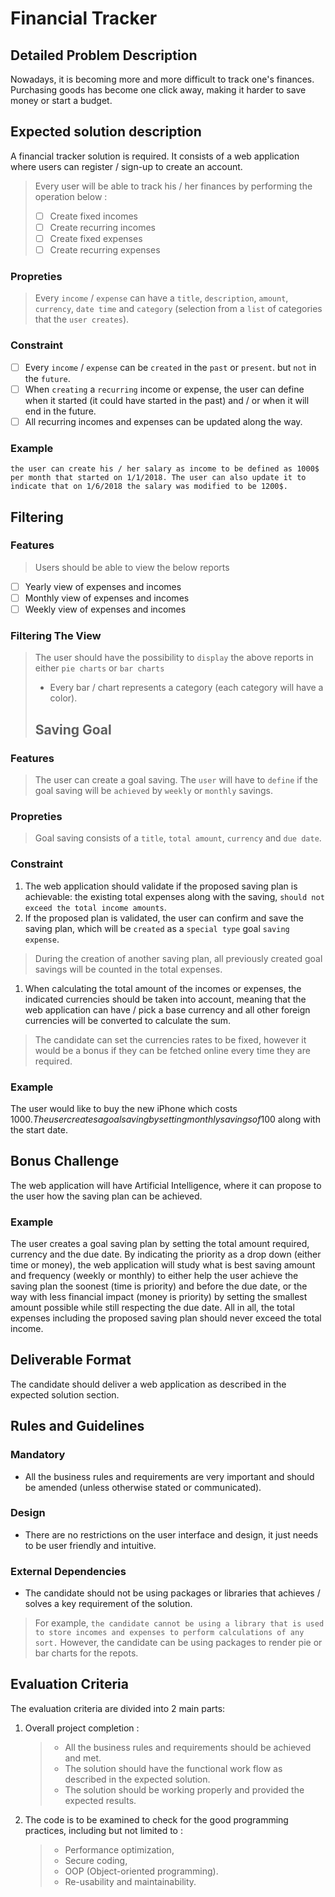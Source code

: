 # Financial Tracker

## Detailed Problem Description

Nowadays, it is becoming more and more difficult to track one's finances. Purchasing goods has become one click away, making it harder to save money or start a budget.

## Expected solution description

A financial tracker solution is required. It consists of a web application where users can register / sign-up to create an account.

> Every user will be able to track his / her finances by performing the operation below :
>
> * [ ] Create fixed incomes
> * [ ] Create recurring incomes
> * [ ] Create fixed expenses
> * [ ] Create recurring expenses

### Propreties

> Every `income` / `expense` can have a `title`, `description`, `amount`, `currency`, `date time` and `category` \(selection from a `list` of categories that the `user creates`\).

### Constraint

* [ ] Every `income` / `expense` can be `created` in the `past` or `present`. but `not` in the `future`.
* [ ] When `creating` a `recurring` income or expense, the user can define when it started \(it could have started in the past\) and / or when it will end in the future.
* [ ] All recurring incomes and expenses can be updated along the way.

### Example

```text
the user can create his / her salary as income to be defined as 1000$ per month that started on 1/1/2018. The user can also update it to indicate that on 1/6/2018 the salary was modified to be 1200$.
```

## Filtering

### Features

> Users should be able to view the below reports

* [ ] Yearly view of expenses and incomes
* [ ] Monthly view of expenses and incomes
* [ ] Weekly view of expenses and incomes

### Filtering The View

> The user should have the possibility to `display` the above reports in either `pie charts` or `bar charts`
>
> * Every bar / chart represents a category \(each category will have a color\).
>
> ## Saving Goal

### Features

> The user can create a goal saving. The `user` will have to `define` if the goal saving will be `achieved` by `weekly` or `monthly` savings.

### Propreties

> Goal saving consists of a `title`, `total amount`, `currency` and `due date`.

### Constraint

1. The web application should validate if the proposed saving plan is achievable: the existing total expenses along with the saving, `should not exceed the total income amounts`.
2. If the proposed plan is validated, the user can confirm and save the saving plan, which will be `created` as a `special type` goal `saving expense`. 

> During the creation of another saving plan, all previously created goal savings will be counted in the total expenses.

1. When calculating the total amount of the incomes or expenses, the indicated currencies should be taken into account, meaning that the web application can have / pick a base currency and all other foreign currencies will be converted to calculate the sum.

> The candidate can set the currencies rates to be fixed, however it would be a bonus if they can be fetched online every time they are required.

### Example

The user would like to buy the new iPhone which costs 1000$. The user creates a goal saving by setting monthly savings of 100$ along with the start date.

## Bonus Challenge

The web application will have Artificial Intelligence, where it can propose to the user how the saving plan can be achieved.

### Example

The user creates a goal saving plan by setting the total amount required, currency and the due date. By indicating the priority as a drop down \(either time or money\), the web application will study what is best saving amount and frequency \(weekly or monthly\) to either help the user achieve the saving plan the soonest \(time is priority\) and before the due date, or the way with less financial impact \(money is priority\) by setting the smallest amount possible while still respecting the due date. All in all, the total expenses including the proposed saving plan should never exceed the total income.

## Deliverable Format

The candidate should deliver a web application as described in the expected solution section.

## Rules and Guidelines

### Mandatory

* All the business rules and requirements are very important and should be amended \(unless otherwise stated or communicated\).

### Design

* There are no restrictions on the user interface and design, it just needs to be user friendly and intuitive.

### External Dependencies

* The candidate should not be using packages or libraries that achieves / solves a key requirement of the solution. 

> For example, `the candidate cannot be using a library that is used to store incomes and expenses to perform calculations of any sort.` However, the candidate can be using packages to render pie or bar charts for the repots.

## Evaluation Criteria

The evaluation criteria are divided into 2 main parts:

1. Overall project completion :

   > * All the business rules and requirements should be achieved and met. 
   > * The solution should have the functional work flow as described in the expected solution. 
   > * The solution should be working properly and provided the expected results.

2. The code is to be examined to check for the good programming practices, including but not limited to :

   > * Performance optimization, 
   > * Secure coding, 
   > * OOP \(Object-oriented programming\).
   > * Re-usability and maintainability.

